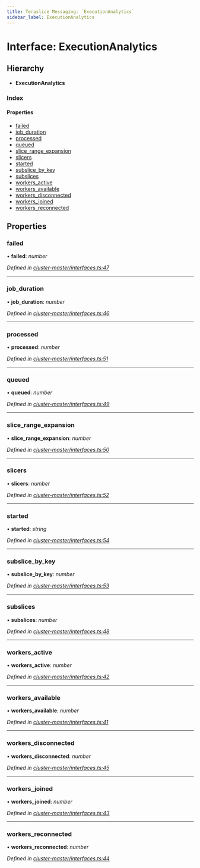 ```yaml
---
title: Teraslice Messaging: `ExecutionAnalytics`
sidebar_label: ExecutionAnalytics
---
```


# Interface: ExecutionAnalytics

## Hierarchy

* **ExecutionAnalytics**

### Index

#### Properties

* [failed](executionanalytics.md#failed)
* [job_duration](executionanalytics.md#job_duration)
* [processed](executionanalytics.md#processed)
* [queued](executionanalytics.md#queued)
* [slice_range_expansion](executionanalytics.md#slice_range_expansion)
* [slicers](executionanalytics.md#slicers)
* [started](executionanalytics.md#started)
* [subslice_by_key](executionanalytics.md#subslice_by_key)
* [subslices](executionanalytics.md#subslices)
* [workers_active](executionanalytics.md#workers_active)
* [workers_available](executionanalytics.md#workers_available)
* [workers_disconnected](executionanalytics.md#workers_disconnected)
* [workers_joined](executionanalytics.md#workers_joined)
* [workers_reconnected](executionanalytics.md#workers_reconnected)

## Properties

###  failed

• **failed**: *number*

*Defined in [cluster-master/interfaces.ts:47](https://github.com/terascope/teraslice/blob/9dc0f8b8/packages/teraslice-messaging/src/cluster-master/interfaces.ts#L47)*

___

###  job_duration

• **job_duration**: *number*

*Defined in [cluster-master/interfaces.ts:46](https://github.com/terascope/teraslice/blob/9dc0f8b8/packages/teraslice-messaging/src/cluster-master/interfaces.ts#L46)*

___

###  processed

• **processed**: *number*

*Defined in [cluster-master/interfaces.ts:51](https://github.com/terascope/teraslice/blob/9dc0f8b8/packages/teraslice-messaging/src/cluster-master/interfaces.ts#L51)*

___

###  queued

• **queued**: *number*

*Defined in [cluster-master/interfaces.ts:49](https://github.com/terascope/teraslice/blob/9dc0f8b8/packages/teraslice-messaging/src/cluster-master/interfaces.ts#L49)*

___

###  slice_range_expansion

• **slice_range_expansion**: *number*

*Defined in [cluster-master/interfaces.ts:50](https://github.com/terascope/teraslice/blob/9dc0f8b8/packages/teraslice-messaging/src/cluster-master/interfaces.ts#L50)*

___

###  slicers

• **slicers**: *number*

*Defined in [cluster-master/interfaces.ts:52](https://github.com/terascope/teraslice/blob/9dc0f8b8/packages/teraslice-messaging/src/cluster-master/interfaces.ts#L52)*

___

###  started

• **started**: *string*

*Defined in [cluster-master/interfaces.ts:54](https://github.com/terascope/teraslice/blob/9dc0f8b8/packages/teraslice-messaging/src/cluster-master/interfaces.ts#L54)*

___

###  subslice_by_key

• **subslice_by_key**: *number*

*Defined in [cluster-master/interfaces.ts:53](https://github.com/terascope/teraslice/blob/9dc0f8b8/packages/teraslice-messaging/src/cluster-master/interfaces.ts#L53)*

___

###  subslices

• **subslices**: *number*

*Defined in [cluster-master/interfaces.ts:48](https://github.com/terascope/teraslice/blob/9dc0f8b8/packages/teraslice-messaging/src/cluster-master/interfaces.ts#L48)*

___

###  workers_active

• **workers_active**: *number*

*Defined in [cluster-master/interfaces.ts:42](https://github.com/terascope/teraslice/blob/9dc0f8b8/packages/teraslice-messaging/src/cluster-master/interfaces.ts#L42)*

___

###  workers_available

• **workers_available**: *number*

*Defined in [cluster-master/interfaces.ts:41](https://github.com/terascope/teraslice/blob/9dc0f8b8/packages/teraslice-messaging/src/cluster-master/interfaces.ts#L41)*

___

###  workers_disconnected

• **workers_disconnected**: *number*

*Defined in [cluster-master/interfaces.ts:45](https://github.com/terascope/teraslice/blob/9dc0f8b8/packages/teraslice-messaging/src/cluster-master/interfaces.ts#L45)*

___

###  workers_joined

• **workers_joined**: *number*

*Defined in [cluster-master/interfaces.ts:43](https://github.com/terascope/teraslice/blob/9dc0f8b8/packages/teraslice-messaging/src/cluster-master/interfaces.ts#L43)*

___

###  workers_reconnected

• **workers_reconnected**: *number*

*Defined in [cluster-master/interfaces.ts:44](https://github.com/terascope/teraslice/blob/9dc0f8b8/packages/teraslice-messaging/src/cluster-master/interfaces.ts#L44)*


